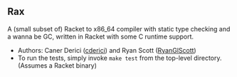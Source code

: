 ## Rax

A (small subset of) Racket to x86_64 compiler with static type checking and a wanna be GC, written in Racket with some C runtime support.

* Authors: Caner Derici ([cderici](https://github.com/cderici)) and Ryan Scott ([RyanGlScott](https://github.com/RyanGlScott))
* To run the tests, simply invoke `make test` from the top-level directory. (Assumes a Racket binary)
